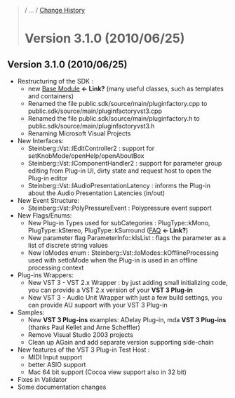 >/ ... / [Change History](../Index.md)
>
># Version 3.1.0 (2010/06/25)

## Version 3.1.0 (2010/06/25)

- Restructuring of the SDK :
    - new [Base Module]() **<- Link?** (many useful classes, such as templates and containers)
    - Renamed the file public.sdk/source/main/pluginfactory.cpp to public.sdk/source/main/pluginfactoryvst3.cpp
    - Renamed the file public.sdk/source/main/pluginfactory.h to public.sdk/source/main/pluginfactoryvst3.h
    - Renaming Microsoft Visual Projects
- New Interfaces:
    - Steinberg::Vst::IEditController2 : support for setKnobMode/openHelp/openAboutBox
    - Steinberg::Vst::IComponentHandler2 : support for parameter group editing from Plug-in UI, dirty state and request host to open the Plug-in editor
    - Steinberg::Vst::IAudioPresentationLatency : informs the Plug-in about the Audio Presentation Latencies (in/out)
- New Event Structure:
    - Steinberg::Vst::PolyPressureEvent : Polypressure event support
- New Flags/Enums:
    - New Plug-in Types used for subCategories : PlugType::kMono, PlugType::kStereo, PlugType::kSurround ([FAQ]() **<- Link?**)
    - New parameter flag ParameterInfo::kIsList : flags the parameter as a list of discrete string values
    - New IoModes enum : Steinberg::Vst::IoModes::kOfflineProcessing used with setIoMode when the Plug-in is used in an offline processing context
- Plug-ins Wrappers:
    - New VST 3 - VST 2.x Wrapper : by just adding small initializing code, you can provide a VST 2.x version of your **VST 3 Plug-in**
    - New VST 3 - Audio Unit Wrapper with just a few build settings, you can provide AU support with your VST 3 Plug-in
- Samples:
    - New **VST 3 Plug-ins** examples: ADelay Plug-in, mda **VST 3 Plug-ins** (thanks Paul Kellet and Arne Scheffler)
    - Remove Visual Studio 2003 projects
    - Clean up AGain and add separate version supporting side-chain
- New features of the VST 3 Plug-in Test Host :
    - MIDI Input support
    - better ASIO support
    - Mac 64 bit support (Cocoa view support also in 32 bit)
- Fixes in Validator
- Some documentation changes